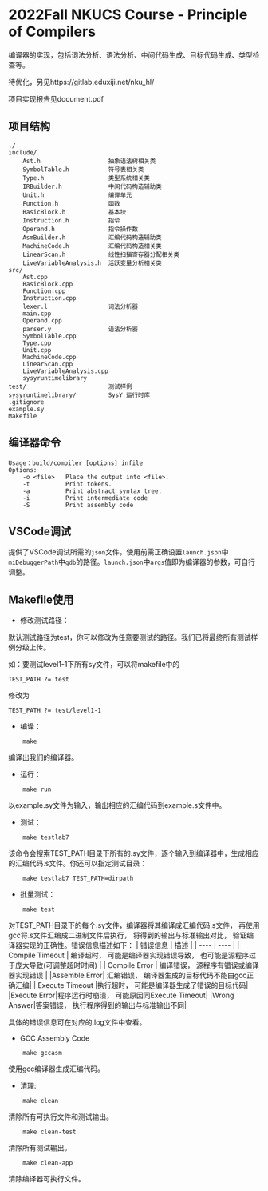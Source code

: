 # 2022Fall NKUCS Course - Principle of Compilers

编译器的实现，包括词法分析、语法分析、中间代码生成、目标代码生成、类型检查等。

待优化，另见https://gitlab.eduxiji.net/nku_hl/

项目实现报告见document.pdf

## 项目结构

```
./
include/
	Ast.h					抽象语法树相关类
	SymbolTable.h			符号表相关类
	Type.h					类型系统相关类
	IRBuilder.h				中间代码构造辅助类
	Unit.h					编译单元
	Function.h				函数
	BasicBlock.h			基本块
	Instruction.h			指令
	Operand.h				指令操作数
	AsmBuilder.h			汇编代码构造辅助类
    MachineCode.h			汇编代码构造相关类
	LinearScan.h			线性扫描寄存器分配相关类
	LiveVariableAnalysis.h	活跃变量分析相关类
src/
	Ast.cpp
	BasicBlock.cpp
	Function.cpp
	Instruction.cpp
	lexer.l					词法分析器
	main.cpp
	Operand.cpp
	parser.y				语法分析器
	SymbolTable.cpp
	Type.cpp
	Unit.cpp
	MachineCode.cpp
	LinearScan.cpp
	LiveVariableAnalysis.cpp
	sysyruntimelibrary
test/						测试样例
sysyruntimelibrary/	 		SysY 运行时库
.gitignore
example.sy
Makefile
```



## 编译器命令

```
Usage：build/compiler [options] infile
Options:
    -o <file>   Place the output into <file>.
    -t          Print tokens.
    -a          Print abstract syntax tree.
    -i          Print intermediate code
    -S          Print assembly code
```

## VSCode调试

提供了VSCode调试所需的`json`文件，使用前需正确设置`launch.json`中`miDebuggerPath`中`gdb`的路径。`launch.json`中`args`值即为编译器的参数，可自行调整。

## Makefile使用

* 修改测试路径：

默认测试路径为test，你可以修改为任意要测试的路径。我们已将最终所有测试样例分级上传。

如：要测试level1-1下所有sy文件，可以将makefile中的

```
TEST_PATH ?= test
```

修改为

```
TEST_PATH ?= test/level1-1
```

* 编译：

```
    make
```
编译出我们的编译器。

* 运行：
```
    make run
```
以example.sy文件为输入，输出相应的汇编代码到example.s文件中。

* 测试：
```
    make testlab7
```
该命令会搜索TEST_PATH目录下所有的.sy文件，逐个输入到编译器中，生成相应的汇编代码.s文件。你还可以指定测试目录：
```
    make testlab7 TEST_PATH=dirpath
```
* 批量测试：
```
    make test
```
对TEST_PATH目录下的每个.sy文件，编译器将其编译成汇编代码.s文件， 再使用gcc将.s文件汇编成二进制文件后执行， 将得到的输出与标准输出对比， 验证编译器实现的正确性。错误信息描述如下：
|  错误信息   | 描述  |
|  ----  | ----  |
| Compile Timeout  | 编译超时， 可能是编译器实现错误导致， 也可能是源程序过于庞大导致(可调整超时时间) |
| Compile Error  | 编译错误， 源程序有错误或编译器实现错误 |
|Assemble Error| 汇编错误， 编译器生成的目标代码不能由gcc正确汇编|
| Execute Timeout  |执行超时， 可能是编译器生成了错误的目标代码|
|Execute Error|程序运行时崩溃， 可能原因同Execute Timeout|
|Wrong Answer|答案错误， 执行程序得到的输出与标准输出不同|

具体的错误信息可在对应的.log文件中查看。

* GCC Assembly Code
```
    make gccasm
```
使用gcc编译器生成汇编代码。

* 清理:
```
    make clean
```
清除所有可执行文件和测试输出。
```
    make clean-test
```
清除所有测试输出。
```
    make clean-app
```
清除编译器可执行文件。